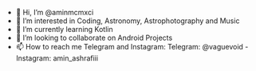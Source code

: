 - 👋 Hi, I’m @aminmcmxci
- 👀 I’m interested in Coding, Astronomy, Astrophotography and Music
- 🌱 I’m currently learning Kotlin
- 💞️ I’m looking to collaborate on Android Projects
- 📫 How to reach me Telegram and Instagram: Telegram: @vaguevoid - Instagram: amin_ashrafiii

<!---
aminmcmxci/aminmcmxci is a ✨ special ✨ repository because its `README.md` (this file) appears on your GitHub profile.
You can click the Preview link to take a look at your changes.
--->
